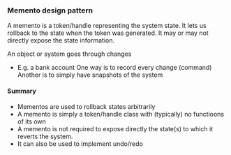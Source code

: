 ### Memento design pattern

A memento is a token/handle representing the system state.
It lets us rollback to the state when the token was generated.
It may or may not directly expose the state information.

An object or system goes through changes
 - E.g. a bank account
One way is to record every change (command)
Another is to simply have snapshots of the system

#### Summary
 - Mementos are used to rollback states arbitrarily
 - A memento is simply a token/handle class with (typically)
 no functioons of its own
 - A memento is not required to expose directly the state(s)
   to which it reverts the system.
 - It can also be used to implement undo/redo


